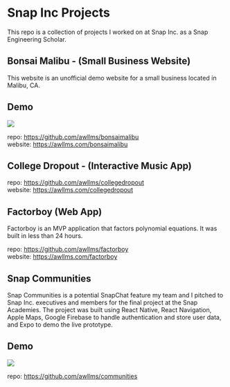 # Snap Inc Projects

This repo is a collection of projects I worked on at Snap Inc. as a Snap Engineering Scholar.

##  Bonsai Malibu - (Small Business Website)
This website is an unofficial demo website for a small business located in Malibu, CA.

## Demo
<img src="assets/bonsai.gif" />

repo: https://github.com/awllms/bonsaimalibu  
website: https://awllms.com/bonsaimalibu  

##  College Dropout - (Interactive Music App)  

repo: https://github.com/awllms/collegedropout  
website: https://awllms.com/collegedropout  

## Factorboy (Web App)
Factorboy is an MVP application that factors polynomial equations. It was built in less than 24 hours.

repo: https://github.com/awllms/factorboy  
website: https://awllms.com/factorboy  


## Snap Communities
Snap Communities is a potential SnapChat feature my team and I pitched to Snap Inc. executives and members for the final project at the Snap Academies. The project was built using React Native, React Navigation, Apple Maps, Google Firebase to handle authentication and store user data, and Expo to demo the live prototype.

## Demo
<img src="assets/readme/app_prototype.gif" />

repo: https://github.com/awllms/communities
